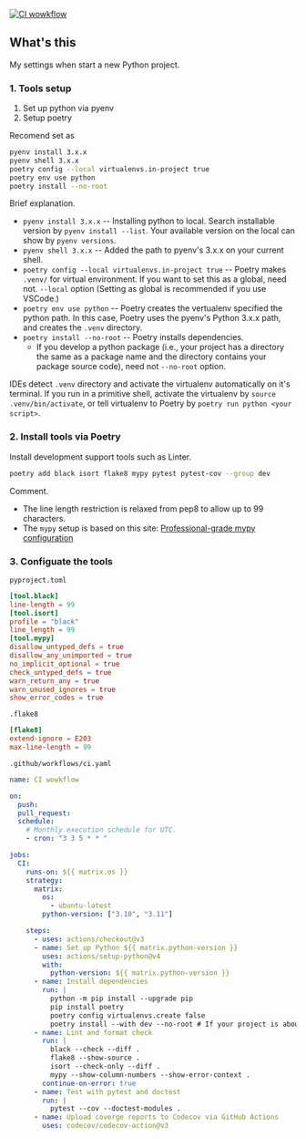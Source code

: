 [![CI wowkflow](https://github.com/hoppiece/python-dev-settings/actions/workflows/ci.yaml/badge.svg)](https://github.com/hoppiece/python-dev-settings/actions/workflows/ci.yaml)
## What's this
My settings when start a new Python project.


### 1. Tools setup
1. Set up python via pyenv
2. Setup poetry

Recomend set as 
```bash
pyenv install 3.x.x
pyenv shell 3.x.x 
poetry config --local virtualenvs.in-project true
poetry env use python
poetry install --no-root
```
Brief explanation.
- `pyenv install 3.x.x` -- Installing python to local. Search installable version by `pyenv install --list`. Your available version on the local can show by `pyenv versions`.
- `pyenv shell 3.x.x` --  Added the path to pyenv's 3.x.x on your current shell.
- `poetry config --local virtualenvs.in-project true` --  Poetry makes `.venv/` for virtual environment. If you want to set this as a global, need not. `--local` option (Setting as global is recommended if you use VSCode.)
- `poetry env use python` -- Poetry creates the vertualenv specified the python path. In this case, Poetry uses the pyenv's Python 3.x.x path, and creates the `.venv` directory.
- `poetry install --no-root` -- Poetry installs dependencies.
    - If you develop a python package (i.e., your project has a directory the same as a package name and the directory contains your package source code), need not `--no-root` option.

IDEs detect `.venv` directory and activate the virtualenv automatically on it's terminal. If you run in a primitive shell, activate the virtualenv by `source .venv/bin/activate`, or tell virtualenv to Poetry by `poetry run python <your script>`.


### 2. Install tools via Poetry
Install development support tools such as Linter.
```bash
poetry add black isort flake8 mypy pytest pytest-cov --group dev
```
Comment.
- The line length restriction is relaxed from pep8 to allow up to 99 characters.
- The `mypy` setup is based on this site: [Professional-grade mypy configuration](https://careers.wolt.com/en/blog/tech/professional-grade-mypy-configuration)


### 3. Configuate the tools

`pyproject.toml`
```toml
[tool.black]
line-length = 99
[tool.isort]
profile = "black"
line_length = 99
[tool.mypy]
disallow_untyped_defs = true
disallow_any_unimported = true
no_implicit_optional = true
check_untyped_defs = true
warn_return_any = true
warn_unused_ignores = true
show_error_codes = true
```

`.flake8`
```toml
[flake8]
extend-ignore = E203
max-line-length = 99
```


`.github/workflows/ci.yaml`
```yaml
name: CI wowkflow

on:
  push:
  pull_request:
  schedule:
    # Monthly execution schedule for UTC.
    - cron: "3 3 5 * * "

jobs:
  CI:
    runs-on: ${{ matrix.os }}
    strategy:
      matrix:
        os:
          - ubuntu-latest
        python-version: ["3.10", "3.11"]

    steps:
      - uses: actions/checkout@v3
      - name: Set up Python ${{ matrix.python-version }}
        uses: actions/setup-python@v4
        with:
          python-version: ${{ matrix.python-version }}
      - name: Install dependencies
        run: |
          python -m pip install --upgrade pip
          pip install poetry
          poetry config virtualenvs.create false
          poetry install --with dev --no-root # If your project is about python package, you need not `--no-root` option.
      - name: Lint and format check
        run: |
          black --check --diff .
          flake8 --show-source .
          isort --check-only --diff .
          mypy --show-column-numbers --show-error-context .
        continue-on-error: true
      - name: Test with pytest and doctest
        run: |
          pytest --cov --doctest-modules .
      - name: Upload coverge reports to Codecov via GitHub Actions
        uses: codecov/codecov-action@v3

```
